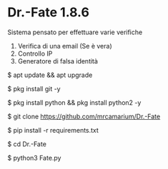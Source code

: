 # Dr.-Fate 1.8.6
Sistema pensato per effettuare varie verifiche
1) Verifica di una email (Se è vera)
2) Controllo IP
3) Generatore di falsa identità

$ apt update && apt upgrade 
  
$ pkg install git -y
  
$ pkg install python && pkg install python2 -y
  
$ git clone https://github.com/mrcamarium/Dr.-Fate
  
$ pip install -r requirements.txt
  
$ cd Dr.-Fate 
  
$ python3 Fate.py

